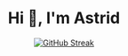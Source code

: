 <h1 align="center">Hi 👋, I'm Astrid</h1>
<p align="center">
<a href="https://git.io/streak-stats"><img src="https://streak-stats.demolab.com?user=maxvdmerwe&theme=catppuccin-mocha&hide_border=true&date_format=j%20M%5B%20Y%5D" alt="GitHub Streak" /></a>
</p>
